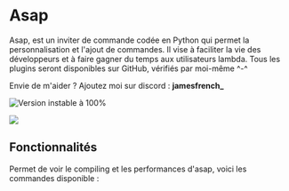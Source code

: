 # Asap
Asap, est un inviter de commande codée en Python qui permet la personnalisation et l'ajout de commandes. Il vise à faciliter la vie des développeurs et à faire gagner du temps aux utilisateurs lambda. Tous les plugins seront disponibles sur GitHub, vérifiés par moi-même ^-^

Envie de m'aider ? Ajoutez moi sur discord : **jamesfrench_**

![Version instable à 100%](https://github.com/JamesMinoucha/Asap/assets/119378901/da9e5fc1-fbed-4d0e-9a75-1316970bcbf6)

![](https://geps.dev/progress/10)

## Fonctionnalités
Permet de voir le compiling et les performances d'asap, voici les commandes disponible :
